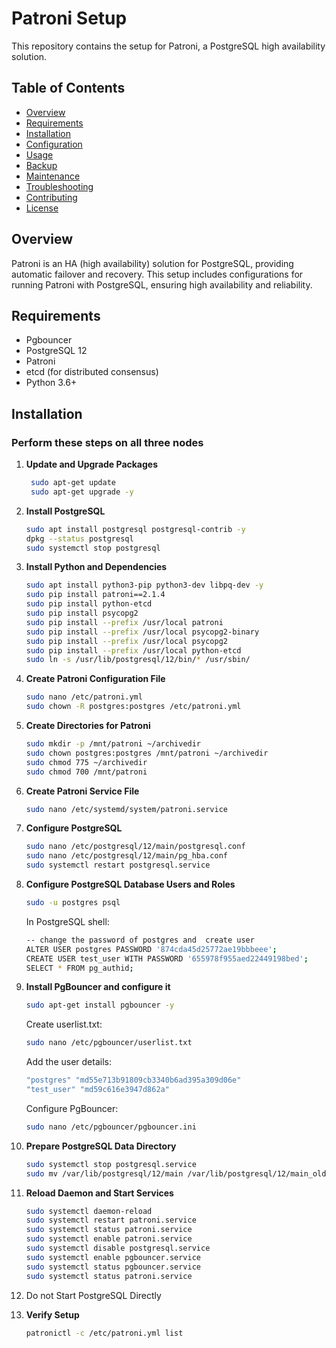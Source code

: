 # Patroni Setup

This repository contains the setup for Patroni, a PostgreSQL high availability solution.

## Table of Contents

- [Overview](#overview)
- [Requirements](#requirements)
- [Installation](#installation)
- [Configuration](#configuration)
- [Usage](#usage)
- [Backup](#backup)
- [Maintenance](#maintenance)
- [Troubleshooting](#troubleshooting)
- [Contributing](#contributing)
- [License](#license)

## Overview

Patroni is an HA (high availability) solution for PostgreSQL, providing automatic failover and recovery. This setup includes configurations for running Patroni with PostgreSQL, ensuring high availability and reliability.

## Requirements
- Pgbouncer
- PostgreSQL 12
- Patroni
- etcd (for distributed consensus)
- Python 3.6+

<!-- ## Installation

1. **Clone the Repository**
   ```bash
   git clone https://github.com/your-username/patroni-setup.git
   cd patroni-setup -->

## Installation

### Perform these steps on all three nodes

1. **Update and Upgrade Packages**
   ```bash
    sudo apt-get update
    sudo apt-get upgrade -y 

2. **Install PostgreSQL**
    ```bash
    sudo apt install postgresql postgresql-contrib -y  
    dpkg --status postgresql
    sudo systemctl stop postgresql

3. **Install Python and Dependencies**
    ```bash
    sudo apt install python3-pip python3-dev libpq-dev -y  
    sudo pip install patroni==2.1.4
    sudo pip install python-etcd
    sudo pip install psycopg2
    sudo pip install --prefix /usr/local patroni    
    sudo pip install --prefix /usr/local psycopg2-binary    
    sudo pip install --prefix /usr/local psycopg2    
    sudo pip install --prefix /usr/local python-etcd  
    sudo ln -s /usr/lib/postgresql/12/bin/* /usr/sbin/

4. **Create Patroni Configuration File**
    ```bash
    sudo nano /etc/patroni.yml  
    sudo chown -R postgres:postgres /etc/patroni.yml

5. **Create Directories for Patroni**
    ```bash
    sudo mkdir -p /mnt/patroni ~/archivedir
    sudo chown postgres:postgres /mnt/patroni ~/archivedir 
    sudo chmod 775 ~/archivedir
    sudo chmod 700 /mnt/patroni

6. **Create Patroni Service File**
    ```bash
    sudo nano /etc/systemd/system/patroni.service

7. **Configure PostgreSQL**
    ```bash
    sudo nano /etc/postgresql/12/main/postgresql.conf  
    sudo nano /etc/postgresql/12/main/pg_hba.conf
    sudo systemctl restart postgresql.service

8. **Configure PostgreSQL Database Users and Roles**
    ```bash
    sudo -u postgres psql
    ```
    In PostgreSQL shell:
    ```bash
    -- change the password of postgres and  create user
    ALTER USER postgres PASSWORD '874cda45d25772ae19bbbeee';
    CREATE USER test_user WITH PASSWORD '655978f955aed22449198bed';
    SELECT * FROM pg_authid;

9. **Install PgBouncer and configure it**
    ```bash
    sudo apt-get install pgbouncer -y
    ```
    
    Create userlist.txt:
    
    ```bash
    sudo nano /etc/pgbouncer/userlist.txt
    ```

    Add the user details:

    ```bash
    "postgres" "md55e713b91809cb3340b6ad395a309d06e"
    "test_user" "md59c616e3947d862a"
    ```

    Configure PgBouncer:

    ```bash
    sudo nano /etc/pgbouncer/pgbouncer.ini
    ```

10. **Prepare PostgreSQL Data Directory**
    ```bash
    sudo systemctl stop postgresql.service      
    sudo mv /var/lib/postgresql/12/main /var/lib/postgresql/12/main_old

11. **Reload Daemon and Start Services**
    ```bash
    sudo systemctl daemon-reload
    sudo systemctl restart patroni.service
    sudo systemctl status patroni.service
    sudo systemctl enable patroni.service
    sudo systemctl disable postgresql.service  
    sudo systemctl enable pgbouncer.service
    sudo systemctl status pgbouncer.service
    sudo systemctl status patroni.service

12. Do not Start PostgreSQL Directly

13. **Verify Setup**
    ```bash
    patronictl -c /etc/patroni.yml list
    ```







